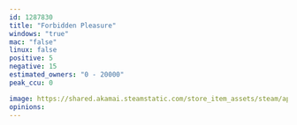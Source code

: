 ```yaml
---
id: 1287830
title: "Forbidden Pleasure"
windows: "true"
mac: "false"
linux: false
positive: 5
negative: 15
estimated_owners: "0 - 20000"
peak_ccu: 0

image: https://shared.akamai.steamstatic.com/store_item_assets/steam/apps/1287830/header.jpg?t=1589064602
opinions:
---
```

